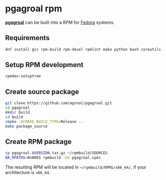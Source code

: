 # pgagroal rpm

[**pgagroal**](https://github.com/agroal/pgagroal) can be built into a RPM for [Fedora](https://getfedora.org/) systems.

## Requirements

```sh
dnf install gcc rpm-build rpm-devel rpmlint make python bash coreutils diffutils patch rpmdevtools chrpath
```

## Setup RPM development

```sh
rpmdev-setuptree
```

## Create source package

```sh
git clone https://github.com/agroal/pgagroal.git
cd pgagroal
mkdir build
cd build
cmake -DCMAKE_BUILD_TYPE=Release ..
make package_source
```

## Create RPM package

```sh
cp pgagroal-$VERSION.tar.gz ~/rpmbuild/SOURCES
QA_RPATHS=0x0001 rpmbuild -bb pgagroal.spec
```

The resulting RPM will be located in `~/rpmbuild/RPMS/x86_64/`, if your architecture is `x86_64`.
